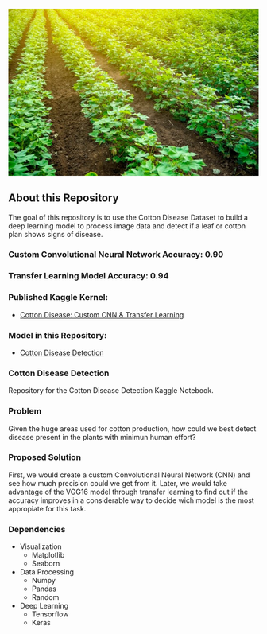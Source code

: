 ![](https://raw.githubusercontent.com/jorgerodriguezm/CottonDiseaseDetection/main/Assets/cottonBanner.jpg)

## About this Repository

The goal of this repository is to use the Cotton Disease Dataset to build a deep learning model to process image data and detect if a leaf or cotton plan shows signs of disease.

### Custom Convolutional Neural Network Accuracy: 0.90

### Transfer Learning Model Accuracy: 0.94

### Published Kaggle Kernel:

- [Cotton Disease: Custom CNN & Transfer Learning](https://www.kaggle.com/jorgerodriguezm/cotton-disease-custom-cnn-transfer-learning)

### Model in this Repository:

- [Cotton Disease Detection](https://github.com/jorgerodriguezm/CottonDiseaseDetection/blob/main/Model/cotton-disease-custom-cnn-transfer-learning.ipynb)

### Cotton Disease Detection

Repository for the Cotton Disease Detection Kaggle Notebook.

### Problem

Given the huge areas used for cotton production, how could we best detect disease present in the plants with minimun human effort?

### Proposed Solution

First, we would create a custom Convolutional Neural Network (CNN) and see how much precision could we get from it. Later, we would take advantage of the VGG16 model through transfer learning to find out if the accuracy improves in a considerable way to decide wich model is the most appropiate for this task.

### Dependencies

- Visualization
  - Matplotlib
  - Seaborn
- Data Processing
  - Numpy
  - Pandas
  - Random
- Deep Learning
  - Tensorflow
  - Keras
